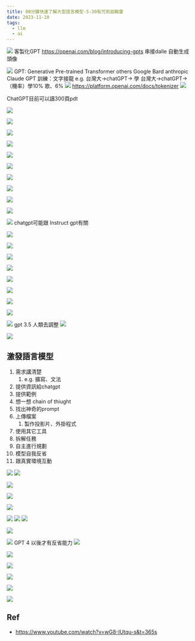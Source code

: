 ```yaml
---
title: 80分鐘快速了解大型語言模型-5-30有咒術迴戰雷
date: 2023-11-10
tags:
  - llm
  - ai
---
```


![](https://i.imgur.com/U6OeFM7.png)
客製化GPT
https://openai.com/blog/introducing-gpts
串接dalle 自動生成頭像

![](https://i.imgur.com/oBxJeFw.png)
GPT: Generative Pre-trained Transformer
others Google Bard anthropic Claude
GPT 訓練：文字接龍 e.g. 台灣大->chatGPT-> 學
 台灣大->chatGPT-> （機率）學10% 歌、6%
![](https://i.imgur.com/WxgJVLd.png)
https://platform.openai.com/docs/tokenizer
![](https://i.imgur.com/OaqzMkQ.png)

ChatGPT目前可以讀300頁pdt

![](https://i.imgur.com/LakJpvl.png)


![](https://i.imgur.com/N38im7J.png)

![](https://i.imgur.com/rADG2nT.png)

![](https://i.imgur.com/p5wvO2f.png)

![](https://i.imgur.com/LU8OEvz.png)

![](https://i.imgur.com/sAZAVkn.png)

![](https://i.imgur.com/jymlc5s.png)

![](https://i.imgur.com/td5xUOQ.png)

![](https://i.imgur.com/QUuYMwJ.png)


![](https://i.imgur.com/d9NR3Tm.png)

![](https://i.imgur.com/eD4pabX.png)
chatgpt可能跟 Instruct gpt有關

![](https://i.imgur.com/fnq016C.png)

![](https://i.imgur.com/XnJi3eQ.png)

![](https://i.imgur.com/QOxjDFZ.png)

![](https://i.imgur.com/kG7tiSR.png)

![](https://i.imgur.com/NFesrFO.png)

![](https://i.imgur.com/90J8vor.png)

![](https://i.imgur.com/R3EC4JH.png)

![](https://i.imgur.com/E2PHJyD.png)

![](https://i.imgur.com/8NPELGC.png)
gpt 3.5 人類去調整
![](https://i.imgur.com/Gx0UFI1.png)

![](https://i.imgur.com/UUoGWE3.png)
## 激發語言模型
1. 需求講清楚
	1. e.g. 擴寫、文法
2. 提供資訊給chatgpt
3.  提供範例
4. 想一想 chain of thiught
5. 找出神奇的prompt
6. 上傳檔案
	1. 製作投影片、外掛程式
7. 使用其它工具
8. 拆解任務
9. 自主進行規劃
10. 模型自我反省
11. 跟真實環境互動

![](https://i.imgur.com/8fMEfuR.png)
![](https://i.imgur.com/HSVx09i.png)

![](https://i.imgur.com/9hq7EFO.png)

![](https://i.imgur.com/VG2Sqqy.png)


![](https://i.imgur.com/nooGFgj.png)

![](https://i.imgur.com/ABZCSi6.png)
![](https://i.imgur.com/OtG7Afm.png)
![](https://i.imgur.com/2tef2w9.png)

![](https://i.imgur.com/zq78GhS.png)

![](https://i.imgur.com/s0IVFSc.png)
GPT 4 以後才有反省能力
![](https://i.imgur.com/ntmOaPw.png)

![](https://i.imgur.com/ePCj9UD.png)


![](https://i.imgur.com/L1Dw49l.png)

![](https://i.imgur.com/jgjkTj0.png)

![](https://i.imgur.com/nK4hG2R.png)

![](https://i.imgur.com/KXFhfgh.png)

## Ref
- https://www.youtube.com/watch?v=wG8-IUtqu-s&t=365s